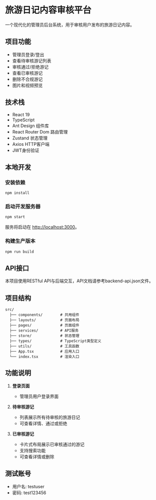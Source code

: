 # 旅游日记内容审核平台

一个现代化的管理员后台系统，用于审核用户发布的旅游日记内容。

## 项目功能

- 管理员登录/登出
- 查看待审核游记列表
- 审核通过/拒绝游记
- 查看已审核游记
- 删除不合规游记
- 图片和视频预览

## 技术栈

- React 19
- TypeScript
- Ant Design 组件库
- React Router Dom 路由管理
- Zustand 状态管理
- Axios HTTP客户端
- JWT身份验证

## 本地开发

### 安装依赖

```bash
npm install
```

### 启动开发服务器

```bash
npm start
```

服务将启动在 [http://localhost:3000](http://localhost:3000)。

### 构建生产版本

```bash
npm run build
```

## API接口

本项目使用RESTful API与后端交互，API文档请参考backend-api.json文件。

## 项目结构

```
src/
  ├── components/        # 共用组件
  ├── layouts/           # 页面布局
  ├── pages/             # 页面组件
  ├── services/          # API服务
  ├── store/             # 状态管理
  ├── types/             # TypeScript类型定义
  ├── utils/             # 工具函数
  ├── App.tsx            # 应用入口
  └── index.tsx          # 渲染入口
```

## 功能说明

1. **登录页面**
   - 管理员用户登录界面

2. **待审核游记**
   - 列表展示所有待审核的旅游日记
   - 可查看详情、通过或拒绝

3. **已审核游记**
   - 卡片式布局展示已审核通过的游记
   - 支持搜索功能
   - 可查看详情或删除

## 测试账号

- 用户名: testuser
- 密码: test123456
